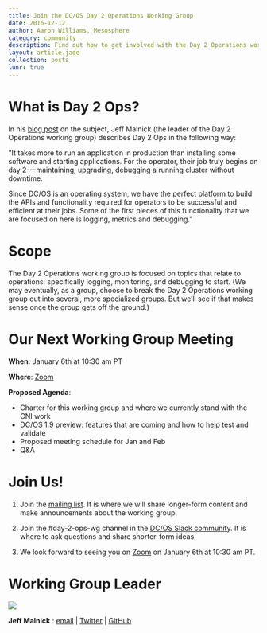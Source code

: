 ---title: Join the DC/OS Day 2 Operations Working Groupdate: 2016-12-12author: Aaron Williams, Mesospherecategory: communitydescription: Find out how to get involved with the Day 2 Operations working group and attend the upcoming meeting on Jan. 6thlayout: article.jadecollection: postslunr: true---
# What is Day 2 Ops?

In his [blog post](http://technoblogic.io/blog/2016/09/19/day2-logging/) on the subject, Jeff Malnick (the leader of the Day 2 Operations working group) describes Day 2 Ops in the following way:

"It takes more to run an application in production than installing some software and starting applications. For the operator, their job truly begins on day 2---maintaining, upgrading, debugging a running cluster without downtime.

Since DC/OS is an operating system, we have the perfect platform to build the APIs and functionality required for operators to be successful and efficient at their jobs. Some of the first pieces of this functionality that we are focused on here is logging, metrics and debugging."

# Scope

The Day 2 Operations working group is focused on topics that relate to operations: specifically logging, monitoring, and debugging to start. (We may eventually, as a group, choose to break the Day 2 Operations working group out into several, more specialized groups. But we’ll see if that makes sense once the group gets off the ground.)

# Our Next Working Group Meeting

**When**: January 6th at 10:30 am PT

**Where**: [Zoom](https://t.co/tKTRE6xDzs)

**Proposed Agenda**:

* Charter for this working group and where we currently stand with the CNI work
* DC/OS 1.9 preview: features that are coming and how to help test and validate
* Proposed meeting schedule for Jan and Feb
* Q&A

# Join Us!

1. Join the [mailing list](https://groups.google.com/a/dcos.io/forum/#!forum/day-2-ops-wg). It is where we will share longer-form content and make announcements about the working group.

2. Join the #day-2-ops-wg channel in the [DC/OS Slack community](http://chat.dcos.io/). It is where to ask questions and share shorter-form ideas.

3. We look forward to seeing you on [Zoom](https://t.co/tKTRE6xDzs) on January 6th at 10:30 am PT.

# Working Group Leader

<img src="/assets/images/blog/2016-12-12_Jeff.png" size="150"/>  

**Jeff Malnick** : [email](mailto:jeff@mesosphere.io) | [Twitter](https://twitter.com/malnick) | [GitHub](https://github.com/malnick)
